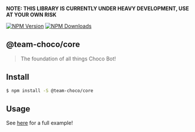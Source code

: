 **NOTE: THIS LIBRARY IS CURRENTLY UNDER HEAVY DEVELOPMENT, USE AT YOUR OWN RISK**

[![NPM Version][npm-version-image]][npm-url]
[![NPM Downloads][npm-downloads-image]][npm-url]

## @team-choco/core

> The foundation of all things Choco Bot!

## Install

```sh
$ npm install -S @team-choco/core
```

## Usage

See [here](https://github.com/team-choco/core/README.md) for a full example!

[npm-version-image]: https://img.shields.io/npm/v/@team-choco/core.svg?style=flat
[npm-downloads-image]: https://img.shields.io/npm/dm/@team-choco/core.svg?style=flat
[npm-url]: https://npmjs.org/package/@team-choco/core
